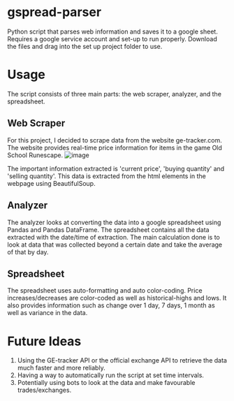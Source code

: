 # gspread-parser
Python script that parses web information and saves it to a google sheet. 
Requires a google service account and set-up to run properly. Download the files and drag into the set up project folder to use.

# Usage

The script consists of three main parts: the web scraper, analyzer, and the spreadsheet.

## Web Scraper
For this project, I decided to scrape data from the website ge-tracker.com. The website provides real-time price information for items in the game Old School Runescape. 
![image](https://user-images.githubusercontent.com/53792798/130473015-a70bb608-efbf-4846-83f4-697c561e65e7.png)

The important information extracted is 'current price', 'buying quantity' and 'selling quantity'. This data is extracted from the html elements in the webpage using BeautifulSoup.

## Analyzer

The analyzer looks at converting the data into a google spreadsheet using Pandas and Pandas DataFrame. The spreadsheet contains all the data extracted with the date/time of extraction. The main calculation done is to look at data that was collected beyond a certain date and take the average of that by day. 

## Spreadsheet

The spreadsheet uses auto-formatting and auto color-coding. Price increases/decreases are color-coded as well as historical-highs and lows. It also provides information such as change over 1 day, 7 days, 1 month as well as variance in the data. 

# Future Ideas

1. Using the GE-tracker API or the official exchange API to retrieve the data much faster and more reliably. 
2. Having a way to automatically run the script at set time intervals. 
3. Potentially using bots to look at the data and make favourable trades/exchanges.


